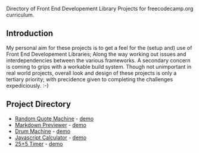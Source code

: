 Directory of Front End Developement Library Projects for freecodecamp.org curriculum.

## Introduction

My personal aim for these projects is to get a feel for the (setup and) use of Front End Developement Libraries; Along the way working out issues and interdependencies between the various frameworks.
A secondary concern is coming to grips with a workable build system.
Though not unimportant in real world projects, overall look and design of these projects is only a tertiary priority; with precidence given to completing the challenges expediciously. :-)

## Project Directory

- [Random Quote Machine](https://github.com/74c5/FCC_FEDL/tree/master/RandomQuoteMachine) - [demo](https://74c5.github.io/demos/FEDL/RandomQuoteMachine/)
- [Markdown Previewer](https://github.com/74c5/FCC_FEDL/tree/master/MarkdownPreviewer) - [demo](https://74c5.github.io/demos/FEDL/MarkdownPreviewer/)
- [Drum Machine](https://github.com/74c5/FCC_FEDL/tree/master/DrumMachine) - [demo](https://74c5.github.io/demos/FEDL/DrumMachine/)
- [Javascript Calculator](https://github.com/74c5/FCC_FEDL/tree/master/JavascriptCalculator) - [demo](https://74c5.github.io/demos/FEDL/JavascriptCalculator/)
- [25+5 Timer](https://github.com/74c5/FCC_FEDL/tree/master/TwentyFiveAndFiveTimer) - [demo](https://74c5.github.io/demos/FEDL/TwentyFiveAndFiveTimer/)


